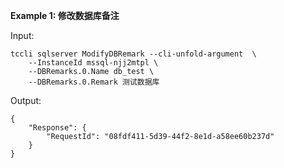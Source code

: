 **Example 1: 修改数据库备注**



Input: 

```
tccli sqlserver ModifyDBRemark --cli-unfold-argument  \
    --InstanceId mssql-njj2mtpl \
    --DBRemarks.0.Name db_test \
    --DBRemarks.0.Remark 测试数据库
```

Output: 
```
{
    "Response": {
        "RequestId": "08fdf411-5d39-44f2-8e1d-a58ee60b237d"
    }
}
```

